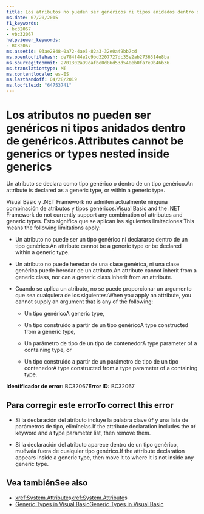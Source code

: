 ```yaml
---
title: Los atributos no pueden ser genéricos ni tipos anidados dentro de genéricos.
ms.date: 07/20/2015
f1_keywords:
- bc32067
- vbc32067
helpviewer_keywords:
- BC32067
ms.assetid: 93ae2848-0a72-4ae5-82a3-32e0a49bb7cd
ms.openlocfilehash: de784f44e2c9bd3207727dc35e2ab2736314e8ba
ms.sourcegitcommit: 2701302a99cafbe0d86d53d540eb0fa7e9b46b36
ms.translationtype: MT
ms.contentlocale: es-ES
ms.lasthandoff: 04/28/2019
ms.locfileid: "64753741"
---
```

# <a name="attributes-cannot-be-generics-or-types-nested-inside-generics"></a><span data-ttu-id="67e24-102">Los atributos no pueden ser genéricos ni tipos anidados dentro de genéricos.</span><span class="sxs-lookup"><span data-stu-id="67e24-102">Attributes cannot be generics or types nested inside generics</span></span>

<span data-ttu-id="67e24-103">Un atributo se declara como tipo genérico o dentro de un tipo genérico.</span><span class="sxs-lookup"><span data-stu-id="67e24-103">An attribute is declared as a generic type, or within a generic type.</span></span>

<span data-ttu-id="67e24-104">Visual Basic y .NET Framework no admiten actualmente ninguna combinación de atributos y tipos genéricos.</span><span class="sxs-lookup"><span data-stu-id="67e24-104">Visual Basic and the .NET Framework do not currently support any combination of attributes and generic types.</span></span> <span data-ttu-id="67e24-105">Esto significa que se aplican las siguientes limitaciones:</span><span class="sxs-lookup"><span data-stu-id="67e24-105">This means the following limitations apply:</span></span>

- <span data-ttu-id="67e24-106">Un atributo no puede ser un tipo genérico ni declararse dentro de un tipo genérico.</span><span class="sxs-lookup"><span data-stu-id="67e24-106">An attribute cannot be a generic type or be declared within a generic type.</span></span>

- <span data-ttu-id="67e24-107">Un atributo no puede heredar de una clase genérica, ni una clase genérica puede heredar de un atributo.</span><span class="sxs-lookup"><span data-stu-id="67e24-107">An attribute cannot inherit from a generic class, nor can a generic class inherit from an attribute.</span></span>

- <span data-ttu-id="67e24-108">Cuando se aplica un atributo, no se puede proporcionar un argumento que sea cualquiera de los siguientes:</span><span class="sxs-lookup"><span data-stu-id="67e24-108">When you apply an attribute, you cannot supply an argument that is any of the following:</span></span>

  - <span data-ttu-id="67e24-109">Un tipo genérico</span><span class="sxs-lookup"><span data-stu-id="67e24-109">A generic type,</span></span>

  - <span data-ttu-id="67e24-110">Un tipo construido a partir de un tipo genérico</span><span class="sxs-lookup"><span data-stu-id="67e24-110">A type constructed from a generic type,</span></span>

  - <span data-ttu-id="67e24-111">Un parámetro de tipo de un tipo de contenedor</span><span class="sxs-lookup"><span data-stu-id="67e24-111">A type parameter of a containing type, or</span></span>

  - <span data-ttu-id="67e24-112">Un tipo construido a partir de un parámetro de tipo de un tipo contenedor</span><span class="sxs-lookup"><span data-stu-id="67e24-112">A type constructed from a type parameter of a containing type.</span></span>

<span data-ttu-id="67e24-113">**Identificador de error:** BC32067</span><span class="sxs-lookup"><span data-stu-id="67e24-113">**Error ID:** BC32067</span></span>

## <a name="to-correct-this-error"></a><span data-ttu-id="67e24-114">Para corregir este error</span><span class="sxs-lookup"><span data-stu-id="67e24-114">To correct this error</span></span>

- <span data-ttu-id="67e24-115">Si la declaración del atributo incluye la palabra clave `Of` y una lista de parámetros de tipo, elimínelas.</span><span class="sxs-lookup"><span data-stu-id="67e24-115">If the attribute declaration includes the `Of` keyword and a type parameter list, then remove them.</span></span>

- <span data-ttu-id="67e24-116">Si la declaración del atributo aparece dentro de un tipo genérico, muévala fuera de cualquier tipo genérico.</span><span class="sxs-lookup"><span data-stu-id="67e24-116">If the attribute declaration appears inside a generic type, then move it to where it is not inside any generic type.</span></span>

## <a name="see-also"></a><span data-ttu-id="67e24-117">Vea también</span><span class="sxs-lookup"><span data-stu-id="67e24-117">See also</span></span>

- <span data-ttu-id="67e24-118"><xref:System.Attribute>s</span><span class="sxs-lookup"><span data-stu-id="67e24-118"><xref:System.Attribute>s</span></span>
- [<span data-ttu-id="67e24-119">Generic Types in Visual Basic</span><span class="sxs-lookup"><span data-stu-id="67e24-119">Generic Types in Visual Basic</span></span>](../../visual-basic/programming-guide/language-features/data-types/generic-types.md)
